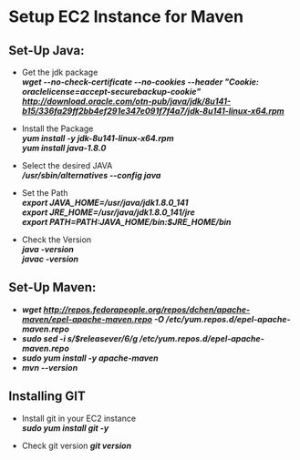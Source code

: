 # Setup EC2 Instance for Maven

## Set-Up Java:
*  Get the jdk package <br/>
***wget --no-check-certificate --no-cookies --header "Cookie: oraclelicense=accept-securebackup-cookie" http://download.oracle.com/otn-pub/java/jdk/8u141-b15/336fa29ff2bb4ef291e347e091f7f4a7/jdk-8u141-linux-x64.rpm***

* Install the Package<br/>
  ***yum install -y jdk-8u141-linux-x64.rpm***<br/>
  ***yum install java-1.8.0***
  
* Select the desired JAVA<br/>
***/usr/sbin/alternatives --config java***

* Set the Path<br/>
***export JAVA_HOME=/usr/java/jdk1.8.0_141***<br/>
***export JRE_HOME=/usr/java/jdk1.8.0_141/jre***<br/>
***export PATH=$PATH:$JAVA_HOME/bin:$JRE_HOME/bin***<br/>

* Check the Version<br/>
***java -version***<br/>
***javac -version***<br/>

## Set-Up Maven:

* ***wget http://repos.fedorapeople.org/repos/dchen/apache-maven/epel-apache-maven.repo -O /etc/yum.repos.d/epel-apache-maven.repo***<br/>
* ***sudo sed -i s/\$releasever/6/g /etc/yum.repos.d/epel-apache-maven.repo***<br/>
* ***sudo yum install -y apache-maven***<br/>
* ***mvn --version***<br/>

## Installing GIT

* Install git in your EC2 instance<br/>
***sudo yum install git -y***<br/>

* Check git version
***git version***<br/>


